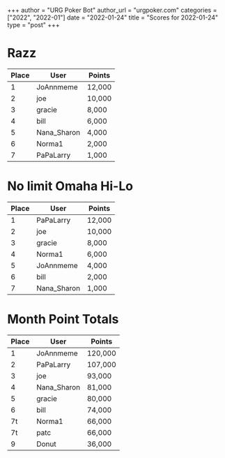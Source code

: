+++
author = "URG Poker Bot"
author_url = "urgpoker.com"
categories = ["2022", "2022-01"]
date = "2022-01-24"
title = "Scores for 2022-01-24"
type = "post"
+++
# Razz

| Place | User | Points |
|-------|------|--------|
| 1 | JoAnnmeme | 12,000 |
| 2 | joe | 10,000 |
| 3 | gracie | 8,000 |
| 4 | bill | 6,000 |
| 5 | Nana_Sharon | 4,000 |
| 6 | Norma1 | 2,000 |
| 7 | PaPaLarry | 1,000 |

# No limit Omaha Hi-Lo

| Place | User | Points |
|-------|------|--------|
| 1 | PaPaLarry | 12,000 |
| 2 | joe | 10,000 |
| 3 | gracie | 8,000 |
| 4 | Norma1 | 6,000 |
| 5 | JoAnnmeme | 4,000 |
| 6 | bill | 2,000 |
| 7 | Nana_Sharon | 1,000 |

# Month Point Totals

| Place | User | Points |
|-------|------|--------|
| 1 | JoAnnmeme | 120,000 |
| 2 | PaPaLarry | 107,000 |
| 3 | joe | 93,000 |
| 4 | Nana_Sharon | 81,000 |
| 5 | gracie | 80,000 |
| 6 | bill | 74,000 |
| 7t | Norma1 | 66,000 |
| 7t | patc | 66,000 |
| 9 | Donut | 36,000 |
